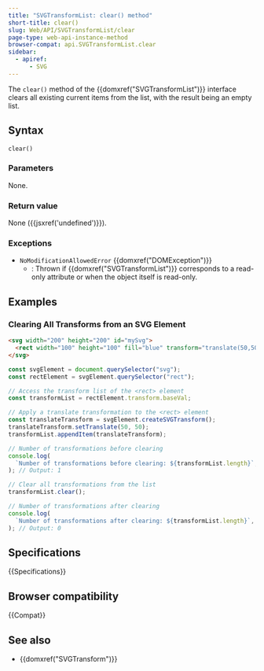 ```yaml
---
title: "SVGTransformList: clear() method"
short-title: clear()
slug: Web/API/SVGTransformList/clear
page-type: web-api-instance-method
browser-compat: api.SVGTransformList.clear
sidebar:
  - apiref:
      - SVG
---
```


The `clear()` method of the {{domxref("SVGTransformList")}} interface clears all existing current items from the list, with the result being an empty list.

## Syntax

```js-nolint
clear()
```

### Parameters

None.

### Return value

None ({{jsxref('undefined')}}).

### Exceptions

- `NoModificationAllowedError` {{domxref("DOMException")}}
  - : Thrown if {{domxref("SVGTransformList")}} corresponds to a read-only attribute or when the object itself is read-only.

## Examples

### Clearing All Transforms from an SVG Element

```html
<svg width="200" height="200" id="mySvg">
  <rect width="100" height="100" fill="blue" transform="translate(50,50)" />
</svg>
```

```js
const svgElement = document.querySelector("svg");
const rectElement = svgElement.querySelector("rect");

// Access the transform list of the <rect> element
const transformList = rectElement.transform.baseVal;

// Apply a translate transformation to the <rect> element
const translateTransform = svgElement.createSVGTransform();
translateTransform.setTranslate(50, 50);
transformList.appendItem(translateTransform);

// Number of transformations before clearing
console.log(
  `Number of transformations before clearing: ${transformList.length}`,
); // Output: 1

// Clear all transformations from the list
transformList.clear();

// Number of transformations after clearing
console.log(
  `Number of transformations after clearing: ${transformList.length}`,
); // Output: 0
```

## Specifications

{{Specifications}}

## Browser compatibility

{{Compat}}

## See also

- {{domxref("SVGTransform")}}
